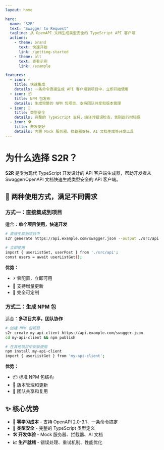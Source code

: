 ```yaml
---
layout: home

hero:
  name: "S2R"
  text: "Swagger to Request"
  tagline: 从 OpenAPI 文档生成类型安全的 TypeScript API 客户端
  actions:
    - theme: brand
      text: 快速开始
      link: /getting-started
    - theme: alt
      text: 查看示例
      link: /example

features:
  - icon: ⚡
    title: 快速集成
    details: 一条命令直接生成 API 客户端到项目中，立即开始使用
  - icon: 📦
    title: NPM 包发布
    details: 生成完整的 NPM 包项目，支持团队共享和版本管理
  - icon: 🎯
    title: 类型安全
    details: 完整的 TypeScript 支持，编译时错误检查，告别运行时错误
  - icon: 🛠️
    title: 开发友好
    details: 内置 Mock 服务器、拦截器支持、AI 文档生成等开发工具
---
```


# 为什么选择 S2R？

**S2R** 是专为现代 TypeScript 开发设计的 API 客户端生成器，帮助开发者从 Swagger/OpenAPI 文档快速生成类型安全的 API 客户端。

## 🎯 两种使用方式，满足不同需求

### 方式一：直接集成到项目

适合：**单个项目使用，快速开发**

```bash
# 直接生成到项目中
s2r generate https://api.example.com/swagger.json --output ./src/api

# 立即使用
import { userListGet, userPost } from './src/api';
const users = await userListGet();
```

**优势：**
- ⚡ 零配置，立即可用
- 🔄 支持增量更新
- 🎨 完全可定制

### 方式二：生成 NPM 包

适合：**多项目共享，团队协作**

```bash
# 创建 NPM 包项目
s2r create my-api-client https://api.example.com/swagger.json
cd my-api-client && npm publish

# 在其他项目中安装使用
npm install my-api-client
import { userListGet } from 'my-api-client';
```

**优势：**
- 📦 标准 NPM 包结构
- 🔄 版本管理和更新
- 👥 团队共享和复用

## ✨ 核心优势

- **🚀 零学习成本** - 支持 OpenAPI 2.0-3.1，一条命令搞定
- **🎯 类型安全** - 完整的 TypeScript 类型定义
- **🛠️ 开发体验** - Mock 服务器、拦截器、AI 文档
- **📈 生产就绪** - 错误处理、重试机制、性能优化